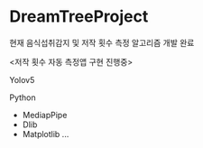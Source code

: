 # DreamTreeProject

현재 음식섭취감지 및 저작 횟수 측정 알고리즘 개발 완료

<저작 횟수 자동 측정앱 구현 진행중>

Yolov5

Python
- MediapPipe
- Dlib
- Matplotlib
...
